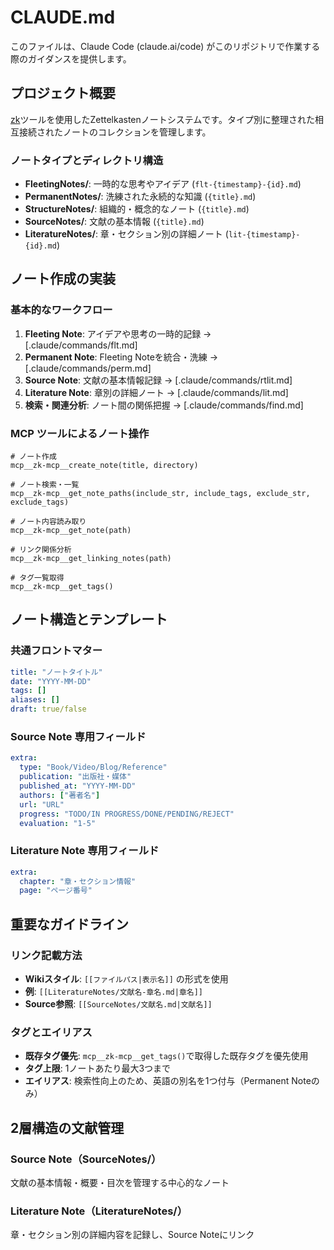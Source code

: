 # CLAUDE.md

このファイルは、Claude Code (claude.ai/code) がこのリポジトリで作業する際のガイダンスを提供します。

## プロジェクト概要

[zk](https://github.com/zk-org/zk)ツールを使用したZettelkastenノートシステムです。タイプ別に整理された相互接続されたノートのコレクションを管理します。

### ノートタイプとディレクトリ構造

- **FleetingNotes/**: 一時的な思考やアイデア (`flt-{timestamp}-{id}.md`)
- **PermanentNotes/**: 洗練された永続的な知識 (`{title}.md`)
- **StructureNotes/**: 組織的・概念的なノート (`{title}.md`)
- **SourceNotes/**: 文献の基本情報 (`{title}.md`)
- **LiteratureNotes/**: 章・セクション別の詳細ノート (`lit-{timestamp}-{id}.md`)

## ノート作成の実装

### 基本的なワークフロー

1. **Fleeting Note**: アイデアや思考の一時的記録 → [.claude/commands/flt.md]
2. **Permanent Note**: Fleeting Noteを統合・洗練 → [.claude/commands/perm.md]
3. **Source Note**: 文献の基本情報記録 → [.claude/commands/rtlit.md]
4. **Literature Note**: 章別の詳細ノート → [.claude/commands/lit.md]
5. **検索・関連分析**: ノート間の関係把握 → [.claude/commands/find.md]

### MCP ツールによるノート操作

```
# ノート作成
mcp__zk-mcp__create_note(title, directory)

# ノート検索・一覧
mcp__zk-mcp__get_note_paths(include_str, include_tags, exclude_str, exclude_tags)

# ノート内容読み取り
mcp__zk-mcp__get_note(path)

# リンク関係分析
mcp__zk-mcp__get_linking_notes(path)

# タグ一覧取得
mcp__zk-mcp__get_tags()
```

## ノート構造とテンプレート

### 共通フロントマター
```yaml
title: "ノートタイトル"
date: "YYYY-MM-DD"
tags: []
aliases: []
draft: true/false
```

### Source Note 専用フィールド
```yaml
extra:
  type: "Book/Video/Blog/Reference"
  publication: "出版社・媒体"
  published_at: "YYYY-MM-DD"
  authors: ["著者名"]
  url: "URL"
  progress: "TODO/IN PROGRESS/DONE/PENDING/REJECT"
  evaluation: "1-5"
```

### Literature Note 専用フィールド
```yaml
extra:
  chapter: "章・セクション情報"
  page: "ページ番号"
```

## 重要なガイドライン

### リンク記載方法
- **Wikiスタイル**: `[[ファイルパス|表示名]]` の形式を使用
- **例**: `[[LiteratureNotes/文献名-章名.md|章名]]`
- **Source参照**: `[[SourceNotes/文献名.md|文献名]]`

### タグとエイリアス
- **既存タグ優先**: `mcp__zk-mcp__get_tags()`で取得した既存タグを優先使用
- **タグ上限**: 1ノートあたり最大3つまで
- **エイリアス**: 検索性向上のため、英語の別名を1つ付与（Permanent Noteのみ）

## 2層構造の文献管理

### Source Note（SourceNotes/）
文献の基本情報・概要・目次を管理する中心的なノート

### Literature Note（LiteratureNotes/）
章・セクション別の詳細内容を記録し、Source Noteにリンク
